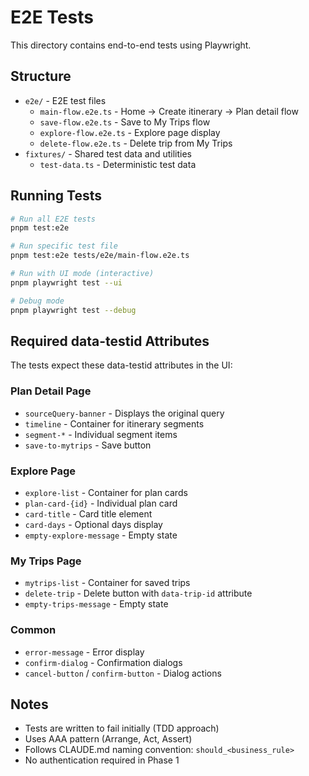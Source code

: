 # E2E Tests

This directory contains end-to-end tests using Playwright.

## Structure

- `e2e/` - E2E test files
  - `main-flow.e2e.ts` - Home -> Create itinerary -> Plan detail flow
  - `save-flow.e2e.ts` - Save to My Trips flow
  - `explore-flow.e2e.ts` - Explore page display
  - `delete-flow.e2e.ts` - Delete trip from My Trips
- `fixtures/` - Shared test data and utilities
  - `test-data.ts` - Deterministic test data

## Running Tests

```bash
# Run all E2E tests
pnpm test:e2e

# Run specific test file
pnpm test:e2e tests/e2e/main-flow.e2e.ts

# Run with UI mode (interactive)
pnpm playwright test --ui

# Debug mode
pnpm playwright test --debug
```

## Required data-testid Attributes

The tests expect these data-testid attributes in the UI:

### Plan Detail Page
- `sourceQuery-banner` - Displays the original query
- `timeline` - Container for itinerary segments
- `segment-*` - Individual segment items
- `save-to-mytrips` - Save button

### Explore Page
- `explore-list` - Container for plan cards
- `plan-card-{id}` - Individual plan card
- `card-title` - Card title element
- `card-days` - Optional days display
- `empty-explore-message` - Empty state

### My Trips Page
- `mytrips-list` - Container for saved trips
- `delete-trip` - Delete button with `data-trip-id` attribute
- `empty-trips-message` - Empty state

### Common
- `error-message` - Error display
- `confirm-dialog` - Confirmation dialogs
- `cancel-button` / `confirm-button` - Dialog actions

## Notes

- Tests are written to fail initially (TDD approach)
- Uses AAA pattern (Arrange, Act, Assert)
- Follows CLAUDE.md naming convention: `should_<business_rule>`
- No authentication required in Phase 1